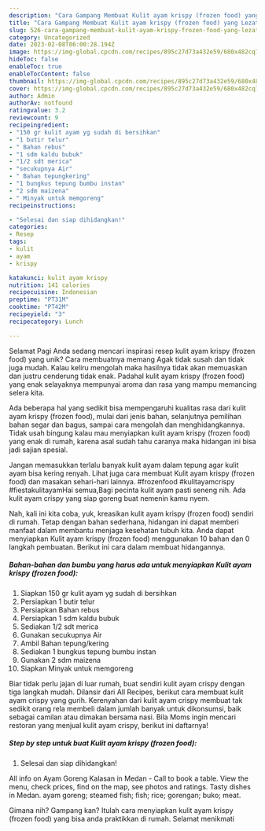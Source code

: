 ```yaml
---
description: "Cara Gampang Membuat Kulit ayam krispy (frozen food) yang Lezat Sekali"
title: "Cara Gampang Membuat Kulit ayam krispy (frozen food) yang Lezat Sekali"
slug: 526-cara-gampang-membuat-kulit-ayam-krispy-frozen-food-yang-lezat-sekali
category: Uncategorized
date: 2023-02-08T06:00:28.194Z
image: https://img-global.cpcdn.com/recipes/895c27d73a432e59/680x482cq70/kulit-ayam-krispy-frozen-food-foto-resep-utama.jpg
hideToc: false
enableToc: true
enableTocContent: false
thumbnail: https://img-global.cpcdn.com/recipes/895c27d73a432e59/680x482cq70/kulit-ayam-krispy-frozen-food-foto-resep-utama.jpg
cover: https://img-global.cpcdn.com/recipes/895c27d73a432e59/680x482cq70/kulit-ayam-krispy-frozen-food-foto-resep-utama.jpg
author: Admin
authorAv: notfound
ratingvalue: 3.2
reviewcount: 9
recipeingredient:
- "150 gr kulit ayam yg sudah di bersihkan"
- "1 butir telur"
- " Bahan rebus"
- "1 sdm kaldu bubuk"
- "1/2 sdt merica"
- "secukupnya Air"
- " Bahan tepungkering"
- "1 bungkus tepung bumbu instan"
- "2 sdm maizena"
- " Minyak untuk memgoreng"
recipeinstructions:

- "Selesai dan siap dihidangkan!"
categories:
- Resep
tags:
- kulit
- ayam
- krispy

katakunci: kulit ayam krispy 
nutrition: 141 calories
recipecuisine: Indonesian
preptime: "PT31M"
cooktime: "PT42M"
recipeyield: "3"
recipecategory: Lunch

---
```



Selamat Pagi Anda sedang mencari inspirasi resep kulit ayam krispy (frozen food) yang unik? Cara membuatnya memang Agak tidak susah dan tidak juga mudah. Kalau keliru mengolah maka hasilnya tidak akan memuaskan dan justru cenderung tidak enak. Padahal kulit ayam krispy (frozen food) yang enak selayaknya mempunyai aroma dan rasa yang mampu memancing selera kita.


Ada beberapa hal yang sedikit bisa mempengaruhi kualitas rasa dari kulit ayam krispy (frozen food), mulai dari jenis bahan, selanjutnya pemilihan bahan segar dan bagus, sampai cara mengolah dan menghidangkannya. Tidak usah bingung kalau mau menyiapkan kulit ayam krispy (frozen food) yang enak di rumah, karena asal sudah tahu caranya maka hidangan ini bisa jadi sajian spesial.

Jangan memasukkan terlalu banyak kulit ayam dalam tepung agar kulit ayam bisa kering renyah. Lihat juga cara membuat Kulit ayam krispy (frozen food) dan masakan sehari-hari lainnya. #frozenfood #kulitayamcrispy #fiestakulitayamHai semua,Bagi pecinta kulit ayam pasti seneng nih. Ada kulit ayam crispy yang siap goreng buat nemenin kamu nyem.


Nah, kali ini kita coba, yuk, kreasikan kulit ayam krispy (frozen food) sendiri di rumah. Tetap dengan bahan sederhana, hidangan ini dapat memberi manfaat dalam membantu menjaga kesehatan tubuh kita. Anda dapat menyiapkan Kulit ayam krispy (frozen food) menggunakan 10 bahan dan 0 langkah pembuatan. Berikut ini cara dalam membuat hidangannya.

<!--inarticleads1-->

##### Bahan-bahan dan bumbu yang harus ada untuk menyiapkan Kulit ayam krispy (frozen food):

1. Siapkan 150 gr kulit ayam yg sudah di bersihkan
1. Persiapkan 1 butir telur
1. Persiapkan  Bahan rebus
1. Persiapkan 1 sdm kaldu bubuk
1. Sediakan 1/2 sdt merica
1. Gunakan secukupnya Air
1. Ambil  Bahan tepung/kering
1. Sediakan 1 bungkus tepung bumbu instan
1. Gunakan 2 sdm maizena
1. Siapkan  Minyak untuk memgoreng


Biar tidak perlu jajan di luar rumah, buat sendiri kulit ayam crispy dengan tiga langkah mudah. Dilansir dari All Recipes, berikut cara membuat kulit ayam crispy yang gurih. Kerenyahan dari kulit ayam crispy membuat tak sedikit orang rela membeli dalam jumlah banyak untuk dikonsumsi, baik sebagai camilan atau dimakan bersama nasi. Bila Moms ingin mencari restoran yang menjual kulit ayam crispy, berikut ini daftarnya! 

<!--inarticleads2-->

##### Step by step untuk buat Kulit ayam krispy (frozen food):


1. Selesai dan siap dihidangkan!

All info on Ayam Goreng Kalasan in Medan - Call to book a table. View the menu, check prices, find on the map, see photos and ratings. Tasty dishes in Medan. ayam goreng; steamed fish; fish; rice; gorengan; buko; meat. 

Gimana nih? Gampang kan? Itulah cara menyiapkan kulit ayam krispy (frozen food) yang bisa anda praktikkan di rumah. Selamat menikmati
